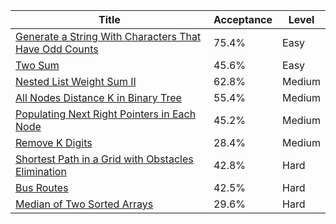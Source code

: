 | Title                                                                                                                                          | Acceptance   | Level   |
|------------------------------------------------------------------------------------------------------------------------------------------------|--------------|---------|
| [Generate a String With Characters That Have Odd Counts](https://leetcode.com/problems/generate-a-string-with-characters-that-have-odd-counts) | 75.4%        | Easy    |
| [Two Sum](https://leetcode.com/problems/two-sum)                                                                                               | 45.6%        | Easy    |
| [Nested List Weight Sum II](https://leetcode.com/problems/nested-list-weight-sum-ii)                                                           | 62.8%        | Medium  |
| [All Nodes Distance K in Binary Tree](https://leetcode.com/problems/all-nodes-distance-k-in-binary-tree)                                       | 55.4%        | Medium  |
| [Populating Next Right Pointers in Each Node](https://leetcode.com/problems/populating-next-right-pointers-in-each-node)                       | 45.2%        | Medium  |
| [Remove K Digits](https://leetcode.com/problems/remove-k-digits)                                                                               | 28.4%        | Medium  |
| [Shortest Path in a Grid with Obstacles Elimination](https://leetcode.com/problems/shortest-path-in-a-grid-with-obstacles-elimination)         | 42.8%        | Hard    |
| [Bus Routes](https://leetcode.com/problems/bus-routes)                                                                                         | 42.5%        | Hard    |
| [Median of Two Sorted Arrays](https://leetcode.com/problems/median-of-two-sorted-arrays)                                                       | 29.6%        | Hard    |